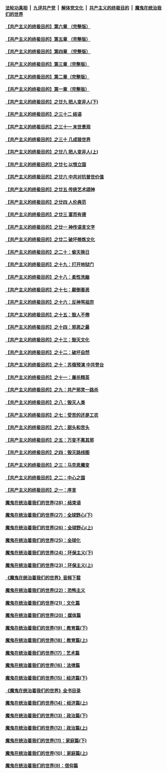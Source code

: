 ####  [法轮功真相](../../../../basic/blob/master/README.md?t=07080302) &nbsp;|&nbsp; [九评共产党](../../../../9ping.md/blob/master/README.md?t=07080302) &nbsp;|&nbsp; [解体党文化](../../../../jtdwh.md/blob/master/README.md?t=07080302)  &nbsp;|&nbsp; [共产主义的终极目的](../../../../gczydzjmd.md/blob/master/README.md?t=07080302) &nbsp;|&nbsp; [魔鬼在统治我们的世界](../../../../mgztzwmdsj.md/blob/master/README.md?t=07080302) 

#### [【共产主义的终极目的】第六章 （完整版）](../pages/nsc422/n11428913.md?t=07080302) 

#### [【共产主义的终极目的】第五章 （完整版）](../pages/nsc422/n11428912.md?t=07080302) 

#### [【共产主义的终极目的】第四章 （完整版）](../pages/nsc422/n11428907.md?t=07080302) 

#### [【共产主义的终极目的】第三章（完整版）](../pages/nsc422/n11428848.md?t=07080302) 

#### [【共产主义的终极目的】第二章（完整版）](../pages/nsc422/n11428831.md?t=07080302) 

#### [【共产主义的终极目的】第一章（完整版）](../pages/nsc422/n11417651.md?t=07080302) 

#### [【共产主义的终极目的】之廿九 把人变非人(下)](../pages/nsc422/n11344140.md?t=07080302) 

#### [【共产主义的终极目的】之三十二 结语](../pages/nsc422/n11360535.md?t=07080302) 

#### [【共产主义的终极目的】之三十一 末世景观](../pages/nsc422/n11351129.md?t=07080302) 

#### [【共产主义的终极目的】之三十 几成狼世界](../pages/nsc422/n11348280.md?t=07080302) 

#### [【共产主义的终极目的】之廿八 把人变非人(上)](../pages/nsc422/n11340492.md?t=07080302) 

#### [【共产主义的终极目的】之廿七 以恨立国](../pages/nsc422/n11336944.md?t=07080302) 

#### [【共产主义的终极目的】之廿六 中共对抗普世价值](../pages/nsc422/n11324785.md?t=07080302) 

#### [【共产主义的终极目的】之廿五 传统艺术颂神](../pages/nsc422/n11296396.md?t=07080302) 

#### [【共产主义的终极目的】之廿四 人伦典范](../pages/nsc422/n11296397.md?t=07080302) 

#### [【共产主义的终极目的】之廿三 富而有德](../pages/nsc422/n11283598.md?t=07080302) 

#### [【共产主义的终极目的】之廿一 神传语言文字](../pages/nsc422/n11263265.md?t=07080302) 

#### [【共产主义的终极目的】之廿二 破坏修炼文化](../pages/nsc422/n11245728.md?t=07080302) 

#### [【共产主义的终极目的】之二十：偷天换日](../pages/nsc422/n11238846.md?t=07080302) 

#### [【共产主义的终极目的】之十九：打开地狱门](../pages/nsc422/n11206376.md?t=07080302) 

#### [【共产主义的终极目的】之十八：柔性洗脑](../pages/nsc422/n11199994.md?t=07080302) 

#### [【共产主义的终极目的】之十七：颠倒善恶](../pages/nsc422/n11179782.md?t=07080302) 

#### [【共产主义的终极目的】之十六：反神骂祖宗](../pages/nsc422/n11166798.md?t=07080302) 

#### [【共产主义的终极目的】之十五：毁人不倦](../pages/nsc422/n11166792.md?t=07080302) 

#### [【共产主义的终极目的】之十四：邪恶之最](../pages/nsc422/n11150249.md?t=07080302) 

#### [【共产主义的终极目的】之十三：毁灭文化](../pages/nsc422/n11135227.md?t=07080302) 

#### [【共产主义的终极目的】之十二：破坏自然](../pages/nsc422/n11135214.md?t=07080302) 

#### [【共产主义的终极目的】之十：苏俄预演 中共登台](../pages/nsc422/n11118424.md?t=07080302) 

#### [【共产主义的终极目的】之十一：屠杀精英](../pages/nsc422/n11118442.md?t=07080302) 

#### [【共产主义的终极目的】之九：共产邪灵一路杀](../pages/nsc422/n11114139.md?t=07080302) 

#### [【共产主义的终极目的】之八：毁灭人类](../pages/nsc422/n11108503.md?t=07080302) 

#### [【共产主义的终极目的】之七：受苦的还是工农](../pages/nsc422/n11101809.md?t=07080302) 

#### [【共产主义的终极目的】之六：甜头和苦头](../pages/nsc422/n11096971.md?t=07080302) 

#### [【共产主义的终极目的】之五：万变不离其邪](../pages/nsc422/n11091285.md?t=07080302) 

#### [【共产主义的终极目的】之四：毁灭路线图](../pages/nsc422/n11086284.md?t=07080302) 

#### [【共产主义的终极目的】之三：马克思魔变](../pages/nsc422/n11061941.md?t=07080302) 

#### [【共产主义的终极目的】之二：中心之国](../pages/nsc422/n11047728.md?t=07080302) 

#### [【共产主义的终极目的】之一：序言](../pages/nsc422/n11086077.md?t=07080302) 

#### [魔鬼在统治着我们的世界(28)：结束语](../pages/nsc422/n10936246.md?t=07080302) 

#### [魔鬼在统治着我们的世界(27)：全球野心(下)](../pages/nsc422/n10928319.md?t=07080302) 

#### [魔鬼在统治着我们的世界(26)：全球野心(上)](../pages/nsc422/n10900318.md?t=07080302) 

#### [魔鬼在统治着我们的世界(25)：全球化](../pages/nsc422/n10788205.md?t=07080302) 

#### [魔鬼在统治着我们的世界(24)：环保主义(下)](../pages/nsc422/n10695307.md?t=07080302) 

#### [魔鬼在统治着我们的世界(23)：环保主义(上)](../pages/nsc422/n10688613.md?t=07080302) 

#### [《魔鬼在统治着我们的世界》音频下载](../pages/nsc422/n10635553.md?t=07080302) 

#### [魔鬼在统治着我们的世界(22)：恐怖主义](../pages/nsc422/n10614727.md?t=07080302) 

#### [魔鬼在统治着我们的世界(21)：文化篇](../pages/nsc422/n10597706.md?t=07080302) 

#### [魔鬼在统治着我们的世界(20)：媒体篇](../pages/nsc422/n10586579.md?t=07080302) 

#### [魔鬼在统治着我们的世界(19)：教育篇(下)](../pages/nsc422/n10564808.md?t=07080302) 

#### [魔鬼在统治着我们的世界(18)：教育篇(上)](../pages/nsc422/n10526970.md?t=07080302) 

#### [魔鬼在统治着我们的世界(17)：艺术篇](../pages/nsc422/n10499093.md?t=07080302) 

#### [魔鬼在统治着我们的世界(16)：法律篇](../pages/nsc422/n10485969.md?t=07080302) 

#### [魔鬼在统治着我们的世界(15)：经济篇(下)](../pages/nsc422/n10469975.md?t=07080302) 

#### [《魔鬼在统治着我们的世界》全书目录](../pages/nsc422/n10464261.md?t=07080302) 

#### [魔鬼在统治着我们的世界(14)：经济篇(上)](../pages/nsc422/n10457370.md?t=07080302) 

#### [魔鬼在统治着我们的世界(13)：政治篇(下)](../pages/nsc422/n10448270.md?t=07080302) 

#### [魔鬼在统治着我们的世界(12)：政治篇(上)](../pages/nsc422/n10444576.md?t=07080302) 

#### [魔鬼在统治着我们的世界(11)：家庭篇(下)](../pages/nsc422/n10440961.md?t=07080302) 

#### [魔鬼在统治着我们的世界(10)：家庭篇(上)](../pages/nsc422/n10435448.md?t=07080302) 

#### [魔鬼在统治着我们的世界(9)：信仰篇](../pages/nsc422/n10432159.md?t=07080302) 

